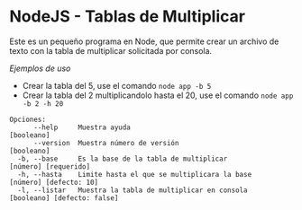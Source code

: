 # NodeJS - Tablas de Multiplicar
Este es un pequeño programa en Node, que permite crear un archivo de texto con la tabla de multiplicar solicitada por consola.

*Ejemplos de uso*
- Crear la tabla del 5, use el comando `node app -b 5`
- Crear la tabla del 2 multiplicandolo hasta el 20, use el comando `node app -b 2 -h 20`

```
Opciones:
      --help     Muestra ayuda                                        [booleano]
      --version  Muestra número de versión                            [booleano]
  -b, --base     Es la base de la tabla de multiplicar                [número] [requerido]
  -h, --hasta    Limite hasta el que se multiplicara la base          [número] [defecto: 10]
  -l, --listar   Muestra la tabla de multiplicar en consola           [booleano] [defecto: false]
```